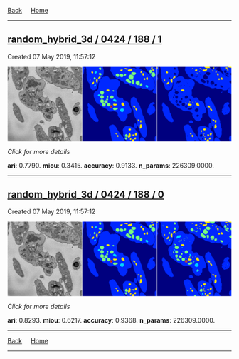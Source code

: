 
[Back](..)&nbsp;&nbsp;&nbsp;&nbsp;&nbsp;[Home](https://leapmanlab.github.io/snapshots)

---

<div class="summary"><a href="1"><h2>random_hybrid_3d / 0424 / 188 / 1</h2></a><p>Created 07 May 2019, 11:57:12
</p><a href="1"><img src="1/media/summary.png" align="center"></a><p>
<i>Click for more details</i>
</p></div>

**ari**: 0.7790. **miou**: 0.3415. **accuracy**: 0.9133. **n_params**: 226309.0000. 

---

<div class="summary"><a href="0"><h2>random_hybrid_3d / 0424 / 188 / 0</h2></a><p>Created 07 May 2019, 11:57:12
</p><a href="0"><img src="0/media/summary.png" align="center"></a><p>
<i>Click for more details</i>
</p></div>

**ari**: 0.8293. **miou**: 0.6217. **accuracy**: 0.9368. **n_params**: 226309.0000. 

---

[Back](..)&nbsp;&nbsp;&nbsp;&nbsp;&nbsp;[Home](https://leapmanlab.github.io/snapshots)

---
